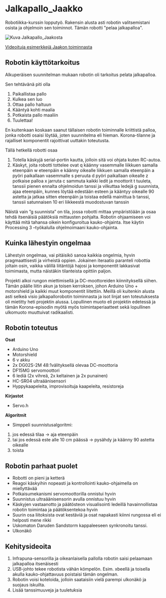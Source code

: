 # Jalkapallo_Jaakko
Robotiikka-kurssin lopputyö. Rakensin alusta asti robotin valitsemistani osista ja ohjelmoin sen toiminnot. Tämän robotti "pelaa jalkapalloa".

![Kuva Jalkapallo_Jaakosta](/kuva_Jalkapallo_Jaakosta.jpg)

[Videoituja esimerkkejä Jaakon toiminnasta](https://photos.app.goo.gl/cSrG7Hgc1SSKotdDA)

## Robotin käyttötarkoitus

Alkuperäisen suunnitelman mukaan robotin oli tarkoitus pelata jalkapalloa.

Sen tehtävänä piti olla
1. Paikallistaa pallo
2. Kulkea sen luo
3. Ottaa pallo haltuun
4. Kääntyä kohti maalia
5. Potkaista pallo maaliin
6. Tuulettaa!

En kuitenkaan koskaan saanut tällaisen robotin toiminnalle kriittistä palloa, jonka robotti osaisi
löytää, joten suunnitelma eli hieman. Korona-tilanne ja rajalliset komponentit
rajoittivat uuttakin toteutusta.

Tällä hetkellä robotti osaa
1. Totella käskyjä serial-portin kautta, jolloin sitä voi ohjata kuten RC-autoa.
2. Käskyt, joita robotti tottelee ovat
    q käänny vasemmalle liikkuen samalla eteenpäin
    w eteenpäin
    e käänny oikealle liikkuen samalla eteenpäin
    a pyöri paikallaan vasemmalle
    s peruuta
    d pyöri paikallaan oikealle
    z potkaise palloa
    x jarruta
    c sammuta kaikki ledit ja moottorit
    t tuuleta, tanssii pienen ennalta ohjelmoidun tanssi ja vilkuttaa ledejä
    g suunnista, ajaa eteenpäin, kunnes löytää edestään esteen ja kääntyy oikealle 90 astetta ja jatkaa sitten eteenpäin ja toistaa           edellä mainittua
    b tanssi, tanssii satunnaisen 10 eri liikkeestä muodostuvan tanssin
    
Näistä vain ”g suunnista” on tila, jossa robotti mittaa ympäristöään ja osaa tehdä itsenäisiä päätöksiä mittausten pohjalta.
Robotin ohjaamiseen voi käyttää mitä tahansa oikein konfiguroitua kauko-ohjainta. Itse käytin Processing 3 –työkalulla ohjelmoimaani kauko-ohjainta.

## Kuinka lähestyin ongelmaa
Lähestyin ongelmaa, vai pitäisikö sanoa kaikkia ongelmia, hyvin pragmaattisesti ja virheistä oppien. Jokainen iteraatio paranteli robottia joltain osin, vaikka välillä liitäntöjä hajosi ja komponentit lakkasivat toimimasta, mutta näistäkin tilanteista opittiin paljon.

Projekti alkoi rungon miettimisellä ja DC-moottoreiden kiinnityksellä siihen. Tämän päälle liitin akun ja toisen kerroksen, johon Arduino Uno + motorshield ja kaikki muut komponentit liitettiin. Meillä oli kuitenkin alusta asti selkeä visio jalkapallorobotin toiminnasta ja isot linjat sen toteutuksesta oli mietitty heti projektin alussa. Lopullinen muoto eli projektin edetessä ja tämän
Korona-episodin myötä myös toimintaperiaatteet sekä lopullinen ulkomuoto muuttuivat radikaalisti.

## Robotin toteutus

**Osat**
- Arduino Uno
- Motorshield
- 6 v akku
- 2x DG02S-2M 48:1välityksellä olevaa DC-moottoria
- DF15MG servomoottori
- 6 lediä (2x vihreä, 2x keltainen ja 2x punainen)
- HC-SR04 ultraäänisensori
- Hyppykaapeleita, improvisoituja kaapeleita, resistoreja
    
**Kirjastot**
- Servo.h
    
**Algoritmit**
- Simppeli suunnistusalgoritmi:
1. jos edessä tilaa -> aja eteenpäin
2. tai jos edessä este alle 10 cm päässä -> pysähdy ja käänny 90 astetta oikealle
3. toista
        
## Robotin parhaat puolet
- Robotti on pieni ja ketterä
- Reagoi käskyihin nopeasti ja kontrollointi kauko-ohjaimella on miellyttävää
- Potkaisumekanismi servomoottorilla onnistui hyvin
- Suunnistus ultraäänisensorin avulla onnistuu hyvin
- Käskyjen vastaanotto ja päätösteon visualisointi ledeillä havainnollistaa robotin toimintaa ja päätöksentekoa hyvin
- Suurin osa liitoksista ovat kestäviä ja osat napakasti kiinni rungossa eli ei helposti mene rikki
- Uskomaton Daruden Sandstorm kappaleeseen synkronoitu tanssi.
- Ulkonäkö

## Kehitysideoita
1. Infrapuna-sensorilla ja oikeanlaisella pallolla robotin saisi pelaamaan jalkapalloa
itsenäisesti
2. USB-johto tekee robotista vähän kömpelön. Esim. xbeellä ja toisella akulla kauko-ohjattavuus poistaisi tämän ongelman.
3. Robotin voisi koteloida, jolloin saataisiin vielä parempi ulkonäkö ja suojaus iskuilta.
4. Lisää tanssimuuveja ja tuuletuksia
